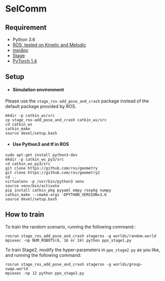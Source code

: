 # SelComm

## Requirement

- Python 3.6
- [ROS, tested on Kinetic and Melodic](http://wiki.ros.org/)
- [mpi4py](https://mpi4py.readthedocs.io/en/stable/)
- [Stage](http://rtv.github.io/Stage/)
- [PyTorch 1.4](http://pytorch.org/)

## Setup

- #### Simulation environment

Please use the `stage_ros-add_pose_and_crash` package instead of the default package provided by ROS.

```shell
mkdir -p catkin_ws/src
cp stage_ros-add_pose_and_crash catkin_ws/src
cd catkin_ws
catkin_make
source devel/setup.bash
```

- #### Use Python3 and tf in ROS

```shell
sudo apt-get install python3-dev 
mkdir -p catkin_ws_py3/src
cd catkin_ws_py3/src  
git clone https://github.com/ros/geometry 
git clone https://github.com/ros/geometry2 
cd .. 
virtualenv -p /usr/bin/python3 venv 
source venv/bin/activate 
pip install catkin_pkg pyyaml empy rospkg numpy 
catkin_make --cmake-args -DPYTHON_VERSION=3.6
source devel/setup.bash
```



## How to train

To train the random scenario, running the following command::

```
rosrun stage_ros_add_pose_and_crash stageros -g worlds/random.world
mpiexec -np NUM_ROBOTS(8, 16 or 24) python ppo_stage1.py
```

To train Stage2, modify the hyper-parameters in `ppo_stage2.py` as you like, and running the following command:

```
rosrun stage_ros_add_pose_and_crash stageros -g worlds/group-swap.world
mpiexec -np 12 python ppo_stage2.py
```
